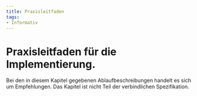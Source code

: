 ```yaml
---
title: Praxisleitfaden
tags: 
- Informativ
---
```


# Praxisleitfaden für die Implementierung.

Bei den in diesem Kapitel gegebenen Ablaufbeschreibungen handelt es sich um Empfehlungen.
Das Kapitel ist nicht Teil der verbindlichen Spezifikation.
